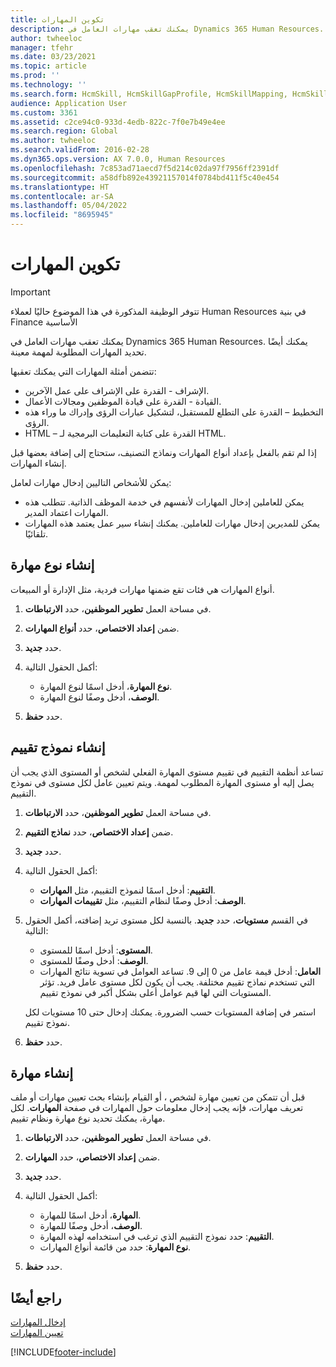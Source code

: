 ```yaml
---
title: تكوين المهارات
description: يمكنك تعقب مهارات العامل في Dynamics 365 Human Resources. يمكنك أيضًا تحديد المهارات المطلوبة لمهمة معينة.
author: twheeloc
manager: tfehr
ms.date: 03/23/2021
ms.topic: article
ms.prod: ''
ms.technology: ''
ms.search.form: HcmSkill, HcmSkillGapProfile, HcmSkillMapping, HcmSkillType, HcmEmployeeDevelopmentWorkspace
audience: Application User
ms.custom: 3361
ms.assetid: c2ce94c0-933d-4edb-822c-7f0e7b49e4ee
ms.search.region: Global
ms.author: twheeloc
ms.search.validFrom: 2016-02-28
ms.dyn365.ops.version: AX 7.0.0, Human Resources
ms.openlocfilehash: 7c853ad71aecd7f5d214c02da97f7956ff2391df
ms.sourcegitcommit: a58dfb892e43921157014f0784bd411f5c40e454
ms.translationtype: HT
ms.contentlocale: ar-SA
ms.lasthandoff: 05/04/2022
ms.locfileid: "8695945"
---
```

# <a name="configure-skills"></a>تكوين المهارات

> [!IMPORTANT]
> تتوفر الوظيفة المذكورة في هذا الموضوع حاليًا لعملاء Human Resources في بنية Finance الأساسية  


يمكنك تعقب مهارات العامل في Dynamics 365 Human Resources. يمكنك أيضًا تحديد المهارات المطلوبة لمهمة معينة.

تتضمن أمثلة المهارات التي يمكنك تعقبها:

- الإشراف - القدرة على الإشراف على عمل الآخرين.
- القيادة - القدرة على قيادة الموظفين ومجالات الأعمال.
- التخطيط – القدرة على التطلع للمستقبل، لتشكيل عبارات الرؤى وإدراك ما وراء هذه الرؤى.
- HTML – القدرة على كتابة التعليمات البرمجية لـ HTML.

إذا لم تقم بالفعل بإعداد أنواع المهارات ونماذج التصنيف، ستحتاج إلى إضافة بعضها قبل إنشاء المهارات.

يمكن للأشخاص التاليين إدخال مهارات لعامل:

- يمكن للعاملين إدخال المهارات لأنفسهم في خدمة الموظف الذاتية. تتطلب هذه المهارات اعتماد المدير.
- يمكن للمديرين إدخال مهارات للعاملين. يمكنك إنشاء سير عمل يعتمد هذه المهارات تلقائيًا.

## <a name="create-a-skill-type"></a>إنشاء نوع مهارة

أنواع المهارات هي فئات تقع ضمنها مهارات فردية، مثل الإدارة أو المبيعات.

1. في مساحة العمل **تطوير الموظفين**، حدد **الارتباطات**.

2. ضمن **إعداد الاختصاص**، حدد **أنواع المهارات**.

3. حدد **جديد**.

4. أكمل الحقول التالية:

   - **نوع المهارة**، أدخل اسمًا لنوع المهارة.
   - **الوصف**، أدخل وصفًا لنوع المهارة.

5. حدد **حفظ**.

## <a name="create-a-rating-model"></a>إنشاء نموذج تقييم

تساعد أنظمة التقييم في تقييم مستوى المهارة الفعلي لشخص أو المستوى الذي يجب أن يصل إليه أو مستوى المهارة المطلوب لمهمة. ويتم تعيين عامل لكل مستوى في نموذج التقييم.

1. في مساحة العمل **تطوير الموظفين**، حدد **الارتباطات**.

2. ضمن **إعداد الاختصاص**، حدد **نماذج التقييم**.

3. حدد **جديد**.

4. أكمل الحقول التالية:

   - **التقييم**: أدخل اسمًا لنموذج التقييم، مثل **المهارات**.
   - **الوصف**: أدخل وصفًا لنظام التقييم، مثل **تقييمات المهارات**.

5. في القسم **مستويات**، حدد **جديد**. بالنسبة لكل مستوى تريد إضافته، أكمل الحقول التالية:

   - **المستوى**: أدخل اسمًا للمستوى.
   - **الوصف**: أدخل وصفًا للمستوى.
   - **العامل**: أدخل قيمة عامل من 0 إلى 9. تساعد العوامل في تسوية نتائج المهارات التي تستخدم نماذج تقييم مختلفة. يجب أن يكون لكل مستوى عامل فريد. تؤثر المستويات التي لها قيم عوامل أعلى بشكل أكبر في نموذج تقييم.

   استمر في إضافة المستويات حسب الضرورة. يمكنك إدخال حتى 10 مستويات لكل نموذج تقييم.

6. حدد **حفظ**.

## <a name="create-a-skill"></a>إنشاء مهارة

قبل أن تتمكن من تعيين مهارة لشخص ، أو القيام بإنشاء بحث تعيين مهارات أو ملف تعريف مهارات، فإنه يجب إدخال معلومات حول المهارات في صفحة **المهارات**. لكل مهارة، يمكنك تحديد نوع مهارة ونظام تقييم.

1. في مساحة العمل **تطوير الموظفين**، حدد **الارتباطات**.

2. ضمن **إعداد الاختصاص**، حدد **المهارات**.

3. حدد **جديد**.

4. أكمل الحقول التالية:

   - **المهارة**، أدخل اسمًا للمهارة.
   - **الوصف**، أدخل وصفًا للمهارة.
   - **التقييم**: حدد نموذج التقييم الذي ترغب في استخدامه لهذه المهارة.
   - **نوع المهارة**: حدد من قائمة أنواع المهارات.

5. حدد **حفظ**.

## <a name="see-also"></a>راجع أيضًا

[إدخال المهارات](hr-develop-enter-skills.md)<br>
[تعيين المهارات](hr-develop-map-skills.md)

[!INCLUDE[footer-include](../includes/footer-banner.md)]
